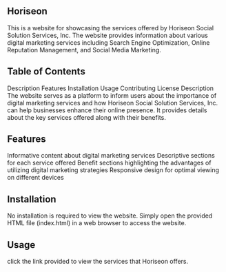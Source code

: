 ## Horiseon
 This is a website for showcasing the services offered by Horiseon Social Solution Services, Inc. The website provides information about various digital marketing services including Search Engine Optimization, Online Reputation Management, and Social Media Marketing.

## Table of Contents
 Description
Features
Installation
Usage
Contributing
License
Description
The website serves as a platform to inform users about the importance of digital marketing services and how Horiseon Social Solution Services, Inc. can help businesses enhance their online presence. It provides details about the key services offered along with their benefits.

## Features
Informative content about digital marketing services
Descriptive sections for each service offered
Benefit sections highlighting the advantages of utilizing digital marketing strategies
Responsive design for optimal viewing on different devices
## Installation
No installation is required to view the website. Simply open the provided HTML file (index.html) in a web browser to access the website.

## Usage
click the link provided to view the services that Horiseon offers.
